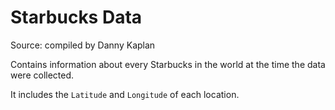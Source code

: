 # Starbucks Data

Source: compiled by Danny Kaplan

Contains information about every Starbucks in the world at the time the data were collected. 

It includes the `Latitude` and `Longitude` of each location.

